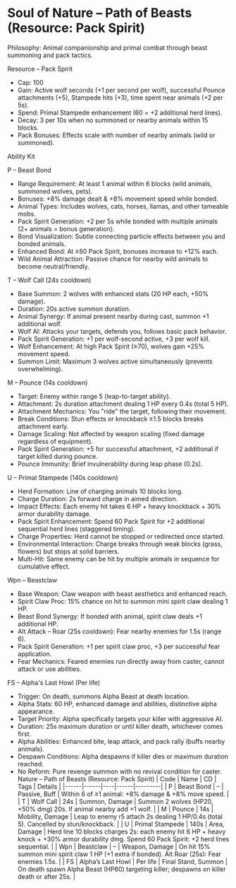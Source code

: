 # Soul of Nature – Path of Beasts (Resource: Pack Spirit)

Philosophy: Animal companionship and primal combat through beast summoning and pack tactics.

Resource – Pack Spirit
- Cap: 100
- Gain: Active wolf seconds (+1 per second per wolf), successful Pounce attachments (+5), Stampede hits (+3), time spent near animals (+2 per 5s).
- Spend: Primal Stampede enhancement (60 = +2 additional herd lines).
- Decay: 3 per 10s when no summoned or nearby animals within 15 blocks.
- Pack Bonuses: Effects scale with number of nearby animals (wild or summoned).

Ability Kit

P – Beast Bond
- Range Requirement: At least 1 animal within 6 blocks (wild animals, summoned wolves, pets).
- Bonuses: +8% damage dealt & +8% movement speed while bonded.
- Animal Types: Includes wolves, cats, horses, llamas, and other tameable mobs.
- Pack Spirit Generation: +2 per 5s while bonded with multiple animals (2+ animals = bonus generation).
- Bond Visualization: Subtle connecting particle effects between you and bonded animals.
- Enhanced Bond: At ≥80 Pack Spirit, bonuses increase to +12% each.
- Wild Animal Attraction: Passive chance for nearby wild animals to become neutral/friendly.

T – Wolf Call (24s cooldown)
- Base Summon: 2 wolves with enhanced stats (20 HP each, +50% damage).
- Duration: 20s active summon duration.
- Animal Synergy: If animal present nearby during cast, summon +1 additional wolf.
- Wolf AI: Attacks your targets, defends you, follows basic pack behavior.
- Pack Spirit Generation: +1 per wolf-second active, +3 per wolf kill.
- Wolf Enhancement: At high Pack Spirit (≥70), wolves gain +25% movement speed.
- Summon Limit: Maximum 3 wolves active simultaneously (prevents overwhelming).

M – Pounce (14s cooldown)
- Target: Enemy within range 5 (leap-to-target ability).
- Attachment: 2s duration attachment dealing 1 HP every 0.4s (total 5 HP).
- Attachment Mechanics: You "ride" the target, following their movement.
- Break Conditions: Stun effects or knockback ≥1.5 blocks breaks attachment early.
- Damage Scaling: Not affected by weapon scaling (fixed damage regardless of equipment).
- Pack Spirit Generation: +5 for successful attachment, +2 additional if target killed during pounce.
- Pounce Immunity: Brief invulnerability during leap phase (0.2s).

U – Primal Stampede (140s cooldown)
- Herd Formation: Line of charging animals 10 blocks long.
- Charge Duration: 2s forward charge in aimed direction.
- Impact Effects: Each enemy hit takes 6 HP + heavy knockback + 30% armor durability damage.
- Pack Spirit Enhancement: Spend 60 Pack Spirit for +2 additional sequential herd lines (staggered timing).
- Charge Properties: Herd cannot be stopped or redirected once started.
- Environmental Interaction: Charge breaks through weak blocks (grass, flowers) but stops at solid barriers.
- Multi-Hit: Same enemy can be hit by multiple animals in sequence for cumulative effect.

Wpn – Beastclaw
- Base Weapon: Claw weapon with beast aesthetics and enhanced reach.
- Spirit Claw Proc: 15% chance on hit to summon mini spirit claw dealing 1 HP.
- Beast Bond Synergy: If bonded with animal, spirit claw deals +1 additional HP.
- Alt Attack – Roar (25s cooldown): Fear nearby enemies for 1.5s (range 6).
- Pack Spirit Generation: +1 per spirit claw proc, +3 per successful fear application.
- Fear Mechanics: Feared enemies run directly away from caster, cannot attack or use abilities.

FS – Alpha's Last Howl (Per life)
- Trigger: On death, summons Alpha Beast at death location.
- Alpha Stats: 60 HP, enhanced damage and abilities, distinctive alpha appearance.
- Target Priority: Alpha specifically targets your killer with aggressive AI.
- Duration: 25s maximum duration or until killer death, whichever comes first.
- Alpha Abilities: Enhanced bite, leap attack, and pack rally (buffs nearby animals).
- Despawn Conditions: Alpha despawns if killer dies or maximum duration reached.
- No Reform: Pure revenge summon with no revival condition for caster. Nature – Path of Beasts (Resource: Pack Spirit)
| Code | Name | CD | Tags | Details |
|------|------|----|------|---------|
| P | Beast Bond | – | Passive, Buff | Within 6 of ≥1 animal: +8% damage & +8% move speed. |
| T | Wolf Call | 24s | Summon, Damage | Summon 2 wolves (HP20, +50% dmg) 20s. If animal nearby add +1 wolf. |
| M | Pounce | 14s | Mobility, Damage | Leap to enemy r5 attach 2s dealing 1 HP/0.4s (total 5). Cancelled by stun/knockback. |
| U | Primal Stampede | 140s | Area, Damage | Herd line 10 blocks charges 2s: each enemy hit 6 HP + heavy knock + +30% armor durability dmg. Spend 60 Pack Spirit: +2 herd lines sequential. |
| Wpn | Beastclaw | – | Weapon, Damage | On hit 15% summon mini spirit claw 1 HP (+1 extra if bonded). Alt Roar (25s): Fear enemies 1.5s. |
| FS | Alpha’s Last Howl | Per life | Final Stand, Summon | On death spawn Alpha Beast (HP60) targeting killer; despawns on killer death or after 25s. |
